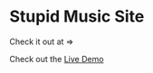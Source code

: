# Stupid Music Site 

Check it out at => 

Check out the [Live Demo](https://stupid-music-site.netlify.app/)
